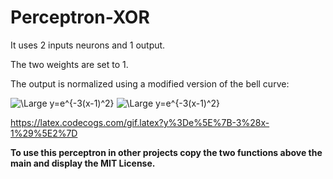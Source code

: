 # Perceptron-XOR
It uses 2 inputs neurons and 1 output.

The two weights are set to 1.

The output is normalized using a modified version of the bell curve:

<img src="https://latex.codecogs.com/svg.latex?\Large&space;y=e^{-3(x-1)^2}" title="\Large y=e^{-3(x-1)^2}" />
<img src="https://latex.codecogs.com/gif.latex?y%3De%5E%7B-3%28x-1%29%5E2%7D" title="\Large y=e^{-3(x-1)^2}" />


https://latex.codecogs.com/gif.latex?y%3De%5E%7B-3%28x-1%29%5E2%7D

**To use this perceptron in other projects copy the two functions above the main and display the MIT License.**
